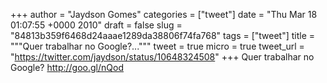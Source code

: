 
+++
author = "Jaydson Gomes"
categories = ["tweet"]
date = "Thu Mar 18 01:07:55 +0000 2010"
draft = false
slug = "84813b359f6468d24aaae1289da38806f74fa768"
tags = ["tweet"]
title = """Quer trabalhar no Google?..."""
tweet = true
micro = true
tweet_url = "https://twitter.com/jaydson/status/10648324508"
+++
Quer trabalhar no Google? http://goo.gl/nQod

